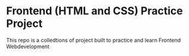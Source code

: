 # Frontend (HTML and CSS) Practice Project

This repo is a colledtions of project built to practice and learn Frontend Webdevelopment

